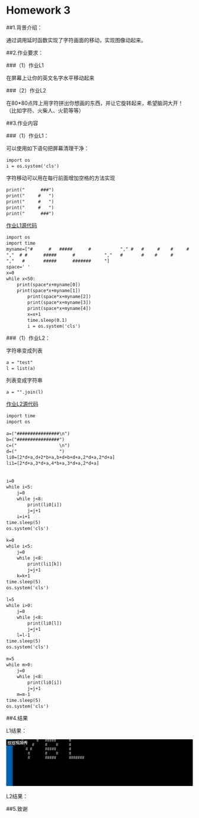 # Homework 3

##1.背景介绍：

通过调用延时函数实现了字符画面的移动，实现图像动起来。

##2.作业要求：

###（1）作业L1

在屏幕上让你的英文名字水平移动起来

###（2）作业L2 

在80*80点阵上用字符拼出你想画的东西，并让它旋转起来，希望脑洞大开！（比如字符、火柴人、火箭等等）

##3.作业内容

###（1）作业L1：

可以使用如下语句把屏幕清理干净：

	import os
	i = os.system('cls')

字符移动可以用在每行前面增加空格的方法实现

	print("      ###")
	print("     #   ")
	print("     #   ")
	print("     #   ")
	print("      ###")
      
[作业L1源代码](https://github.com/52kylin/compuational_physics_N2014301020034/blob/master/Exercise_03/moving_my_name.py)

	import os  
	import time
	myname=["#      #   #####      #           "," #   #     #    #     #           ","  # #      #####      #           ","   #       #    #     #           ","   #       #####      #######     "]
	space=' '
	x=0
	while x<50:
		print(space*x+myname[0])
		print(space*x+myname[1])
    		print(space*x+myname[2])
    		print(space*x+myname[3])
    		print(space*x+myname[4])
    		x=x+1
    		time.sleep(0.1)
    		i = os.system('cls')

###（1）作业L2：

字符串变成列表

	a = "test"
	l = list(a)

列表变成字符串

	a = "".join(l)
	
[作业L2源代码]()


	import time
	import os

	a=("################\n")
	b=("################")
	c=("                \n")
	d=("                ")
	li0=[2*d+a,d+2*b+a,b+d+b+d+a,2*d+a,2*d+a]
	li1=[2*d+a,3*d+a,4*b+a,3*d+a,2*d+a]


	i=0
	while i<5:
	    j=0
	    while j<8:
	        print(li0[i])
	        j=j+1
	    i=i+1
	time.sleep(5)
	os.system('cls')

	k=0
	while i<5:
	    j=0
	    while j<8:
	        print(li1[k])
	        j=j+1
	    k=k+1
	time.sleep(5)
	os.system('cls')

	l=5
	while i>0:
	    j=0
	    while j<8:
	        print(li0[l])
	        j=j+1
	    l=l-1
	time.sleep(5)
	os.system('cls')

	m=5
	while m>0:
	    j=0
	    while j<8:
	        print(li0[i])
	        j=j+1
	    m=m-1
	time.sleep(5)
	os.system('cls')

    



##4.结果

L1结果：

![](https://github.com/52kylin/compuational_physics_N2014301020034/blob/master/Exercise_03/moving_my_name.gif)

L2结果：

##5.致谢
